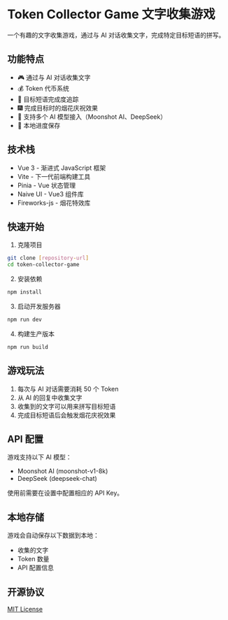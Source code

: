 # Token Collector Game 文字收集游戏

一个有趣的文字收集游戏，通过与 AI 对话收集文字，完成特定目标短语的拼写。

## 功能特点

- 🎮 通过与 AI 对话收集文字
- 💰 Token 代币系统
- 🎯 目标短语完成度追踪
- 🎆 完成目标时的烟花庆祝效果
- 🤖 支持多个 AI 模型接入（Moonshot AI、DeepSeek）
- 💾 本地进度保存

## 技术栈

- Vue 3 - 渐进式 JavaScript 框架
- Vite - 下一代前端构建工具
- Pinia - Vue 状态管理
- Naive UI - Vue3 组件库
- Fireworks-js - 烟花特效库

## 快速开始

1. 克隆项目
```bash
git clone [repository-url]
cd token-collector-game
```

2. 安装依赖
```bash
npm install
```

3. 启动开发服务器
```bash
npm run dev
```

4. 构建生产版本
```bash
npm run build
```

## 游戏玩法

1. 每次与 AI 对话需要消耗 50 个 Token
2. 从 AI 的回复中收集文字
3. 收集到的文字可以用来拼写目标短语
4. 完成目标短语后会触发烟花庆祝效果

## API 配置

游戏支持以下 AI 模型：
- Moonshot AI (moonshot-v1-8k)
- DeepSeek (deepseek-chat)

使用前需要在设置中配置相应的 API Key。

## 本地存储

游戏会自动保存以下数据到本地：
- 收集的文字
- Token 数量
- API 配置信息

## 开源协议

[MIT License](LICENSE)
